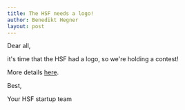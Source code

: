 ```yaml
---
title: The HSF needs a logo!
author: Benedikt Hegner
layout: post
---
```


Dear all,

it's time that the HSF had a logo, so we're holding a contest!

More details [here](http://hepsoftwarefoundation.org/content/logo).

Best,

Your HSF startup team
